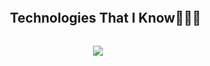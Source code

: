 
<!--h1 without bottom border-->
<div id="user-content-toc">
  <ul align="center">
    <summary><h2 style="display: inline-block">Technologies That I Know👨🏻‍💻</h2></summary>
  </ul>
</div>
<!--tech stack icons-->
<p align="center">
  <a href="https://skillicons.dev">
    <img src="https://skillicons.dev/icons?i=dotnet,cs,git,github,angular,js,ts,jquery,html,css,bootstrap,docker,figma,firebase,linux,materialui,postman,vscode,visualstudio&perline=5" />
  </a>
</p>
